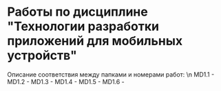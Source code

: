 # Работы по дисциплине "Технологии разработки приложений для мобильных устройств"

Описание соответствия между папками и номерами работ: \n MD1.1 - 
MD1.2 - 
MD1.3 - 
MD1.4 - 
MD1.5 - 
MD1.6 - 
